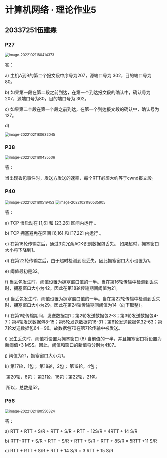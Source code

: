 # 计算机网络 · 理论作业5

## 20337251伍建霖

### P27

<img src="D:\CodeField\TyporaPicture\image-20221021180414373.png" alt="image-20221021180414373" style="zoom:80%;" />

答：

a) 主机A到B的第二个报文段中序号为207，源端口号为 302，目的端口号为 80。 

b) 如果第一段在第二段之前到达，在第一个到达报文段的确认中，确认号为207，源端口号为80，目的端口号为 302。 

c) 如果第二个段在第一个段之前到达，在第一个到达报文段的确认中，确认号为127。

d) 

<img src="D:\CodeField\TyporaPicture\image-20221021180632045.png" alt="image-20221021180632045" style="zoom:80%;" />

### P38

<img src="D:\CodeField\TyporaPicture\image-20221021180435506.png" alt="image-20221021180435506" style="zoom:80%;" />

答：

当出现丢包事件时，发送方发送的速率，每个RTT必须大约等于cwnd报文段。

### P40

<img src="D:\CodeField\TyporaPicture\image-20221021180519453.png" alt="image-20221021180519453" style="zoom:80%;" />

<img src="D:\CodeField\TyporaPicture\image-20221021180535905.png" alt="image-20221021180535905" style="zoom:80%;" />

答：

a) TCP 慢启动在 [1,6] 和 [23,26] 区间内运行 。

b) TCP 拥塞避免在区间 [6,16] 和 [17,22] 内运行 。

c) 在第16轮传输之后，通过3次冗余ACK识别数据包丢失。 如果超时，拥塞窗口大小将下降到1。 

d) 在第22轮传输之后，由于超时检测到段丢失，因此拥塞窗口大小设置为1。 

e) 阈值最初是32。 

f) 当丢包发生时，阈值设置为拥塞窗口值的一半。当在第16轮传输中检测到丢失时，拥塞窗口大小为42。因此在第18轮传输期间阈值为21。 

g) 当丢包发生时，阈值设置为拥塞窗口值的一半。当在第22轮传输中检测到丢失时，拥塞窗口大小为29。因此在第24轮传输期间阈值为14（向下取整）。

h) 在第1轮传输期间，发送数据包1；第2轮发送数据包2-3；第3轮发送数据包4-7；第4轮发送数据包8-15；第5轮发送数据包16-31；第6轮发送数据包32-63；第7轮发送数据包64 – 96。故数据包70在第7轮传输中被发送。

i) 发生丢失时，阈值将设置为拥塞窗口 (8) 当前值的一半，并且拥塞窗口将设置为新阈值+3 MSS。因此，阈值和窗口的新值将分别为4和7。

j) 阈值为21，拥塞窗口大小为1。 

k) 第17轮，1包； 第18轮，2包；   第19轮，4包；

​	第20轮，8包； 第21轮，16包；第22轮，21包。

​	所以，总数是52。

### P56

<img src="D:\CodeField\TyporaPicture\image-20221021180556324.png" alt="image-20221021180556324" style="zoom:80%;" />

答：

a) RTT + RTT + S/R + RTT + S/R + RTT + 12S/R = 4RTT + 14 S/R

b) RTT+RTT + S/R + RTT + S/R + RTT + S/R + RTT + 8S/R = 5RTT +11 S/R 

c) RTT + RTT + S/R + RTT + 14 S/R = 3 RTT + 15 S/R